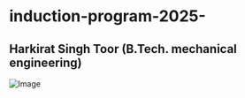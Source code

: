 # induction-program-2025-
## Harkirat Singh Toor   (B.Tech. mechanical engineering)
![Image](https://github.com/user-attachments/assets/c18789c7-559a-4bf3-9400-4e225e3d3980)
